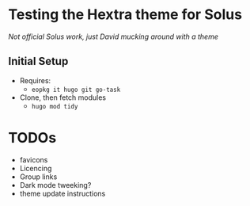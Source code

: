 # Testing the Hextra theme for Solus

*Not official Solus work, just David mucking around with a theme*

## Initial Setup

- Requires:
    - `eopkg it hugo git go-task`
- Clone, then fetch modules
    - `hugo mod tidy`

# TODOs

- favicons
- Licencing
- Group links
- Dark mode tweeking?
- theme update instructions
